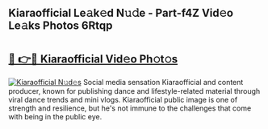## Kiaraofficial Le𝚊k𝚎d N𝚞𝚍e - Part-f4Z Vid𝚎o Le𝚊ks Photos 6Rtqp

# <h2><a href="http://fbchkv.evod.top/?m=Kiaraofficial">🔗 👉🔴 Kiaraofficial Vid𝚎o Ph𝚘t𝚘s</a></h2>

[![Kiaraofficial N𝚞d𝚎s](https://i.imgur.com/8V9OHl7.gif)](http://fbchkv.evod.top/?m=Kiaraofficial)
Social media sensation Kiaraofficial and content producer, known for publishing dance and lifestyle-related material through viral dance trends and mini vlogs. Kiaraofficial public image is one of strength and resilience, but he's not immune to the challenges that come with being in the public eye. 
